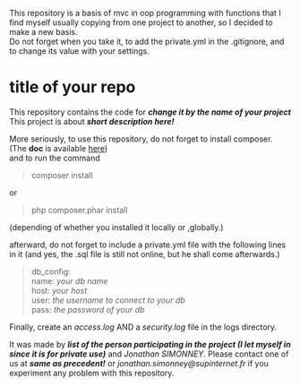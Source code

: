 This repository is a basis of mvc in oop programming with functions 
that I find myself usually copying from one project to another, so I
 decided to make a new basis.  
 Do not forget when you take it, 
 to add the private.yml in the .gitignore, and to change its value with your settings.

# title of your repo

This repository contains the code for _**change it by the name of your project**_  
This project is about _**short description here!**_

More seriously, to use this repository, do not forget to install composer. (The **doc** is available [here](https://getcomposer.org/))  
and to run the command
>composer install  

or 
>php composer.phar install

(depending of whether you installed it locally or ,globally.)

afterward, do not forget to include a private.yml file with the following lines in it (and yes, the .sql file is still 
not online, but he shall come afterwards.)
>db_config:  
     name: _your db name_  
     host: _your host_  
     user: _the username to connect to your db_  
     pass: _the password of your db_

Finally, create an _access.log_ AND a _security.log_ file in the logs directory.

It was made by _**list of the person participating in the project 
(I let myself in since it is for private use)**_ and _Jonathan SIMONNEY_. Please contact 
one of us at _**same as precedent!**_ or 
_jonathan.simonney@supinternet.fr_ if you experiment any problem with this repository.
